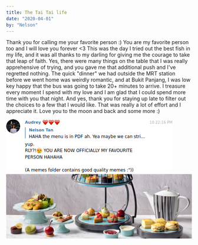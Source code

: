 ```yaml
---
title: The Tai Tai life
date: "2020-04-01"
by: "Nelson"
---
```


Thank you for calling me your favorite person :) You are my favorite person too
and I will love you forever <3 This was the day I tried out the best fish in my
life, and it was all thanks to my darling for giving me the courage to take that
leap of faith. Yes, there were many things on the table that I was really
apprehensive of trying, and you gave me that additional push and I've regretted
nothing. The quick "dinner" we had outside the MRT station before we went home
was weirdly romantic, and at Bukit Panjang, I was low key happy that the bus was
going to take 20+ minutes to arrive. I treasure every moment I spend with my
love and I am glad that I could spend more time with you that night. And yes,
thank you for staying up late to filter out the choices to a few that I would
like. That was really a lot of effort and I appreciate it. Love you to the moon
and back and some more :)

![favorite](../images/letters/the-tai-tai-life/favorite.png)
![tea](../images/letters/the-tai-tai-life/tea.jpg)
